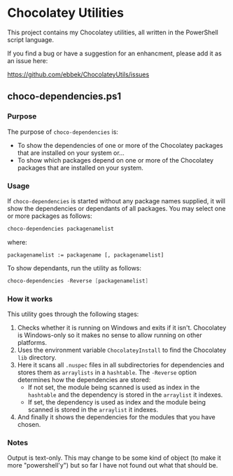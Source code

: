 # Chocolatey Utilities

This project contains my Chocolatey utilities, all written in the PowerShell script language.

If you find a bug or have a suggestion for an enhancment, please add it as an issue here:

https://github.com/ebbek/ChocolateyUtils/issues

## choco-dependencies.ps1

### Purpose

The purpose of ```choco-dependencies``` is:

- To show the dependencies of one or more of the Chocolatey packages that are installed on your
  system or...
- To show which packages depend on one or more of the Chocolatey packages that are installed on
  your system.

### Usage

If ```choco-dependencies``` is started without any package names supplied, it will show the
dependencies or dependants of all packages. You may select one or more packages as follows:

```PowerShell
choco-dependencies packagenamelist
```

where:
```EBNF
packagenamelist := packagename [, packagenamelist]
```

To show dependants, run the utility as follows:
```PowerShell
choco-dependencies -Reverse [packagenamelist]
``` 

### How it works

This utility goes through the following stages:

1. Checks whether it is running on Windows  and exits if it isn't. Chocolatey is Windows-only so
   it makes no sense to allow running on other platforms.
2. Uses the environment variable ```ChocolateyInstall``` to find the Chocolatey ```lib```
   directory.
3. Here it scans all ```.nuspec``` files in all subdirectories for dependencies and stores them as
   ```arraylists``` in a ```hashtable```. The ```-Reverse``` option determines how the dependencies
   are stored:
   - If not set, the module being scanned is used as index in the ```hashtable``` and the dependency
     is stored in the ```arraylist``` it indexes.
   - If set, the dependency is used as index and the module being scanned is stored in the ```arraylist```
     it indexes.
4. And finally it shows the dependencies for the modules that you have chosen.

### Notes

Output is text-only. This may change to be some kind of object (to make it more "powershell'y") but
so far I have not found out what that should be.


